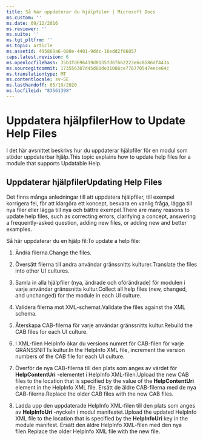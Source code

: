 ```yaml
---
title: Så här uppdaterar du hjälpfiler | Microsoft Docs
ms.custom: ''
ms.date: 09/12/2016
ms.reviewer: ''
ms.suite: ''
ms.tgt_pltfrm: ''
ms.topic: article
ms.assetid: 495869a6-080e-4401-9ddc-16edd2f86857
caps.latest.revision: 6
ms.openlocfilehash: 35b3fd696419d0135fd6f662223e6c8586df443a
ms.sourcegitcommit: 173556307d45d88de31086ce776770547eece64c
ms.translationtype: MT
ms.contentlocale: sv-SE
ms.lasthandoff: 05/19/2020
ms.locfileid: "83561398"
---
```

# <a name="how-to-update-help-files"></a><span data-ttu-id="327cf-102">Uppdatera hjälpfiler</span><span class="sxs-lookup"><span data-stu-id="327cf-102">How to Update Help Files</span></span>

<span data-ttu-id="327cf-103">I det här avsnittet beskrivs hur du uppdaterar hjälpfiler för en modul som stöder uppdaterbar hjälp.</span><span class="sxs-lookup"><span data-stu-id="327cf-103">This topic explains how to update help files for a module that supports Updatable Help.</span></span>

## <a name="updating-help-files"></a><span data-ttu-id="327cf-104">Uppdaterar hjälpfiler</span><span class="sxs-lookup"><span data-stu-id="327cf-104">Updating Help Files</span></span>

<span data-ttu-id="327cf-105">Det finns många anledningar till att uppdatera hjälpfiler, till exempel korrigera fel, för att klargöra ett koncept, besvara en vanlig fråga, lägga till nya filer eller lägga till nya och bättre exempel.</span><span class="sxs-lookup"><span data-stu-id="327cf-105">There are many reasons to update help files, such as correcting errors, clarifying a concept, answering a frequently-asked question, adding new files, or adding new and better examples.</span></span>

<span data-ttu-id="327cf-106">Så här uppdaterar du en hjälp fil:</span><span class="sxs-lookup"><span data-stu-id="327cf-106">To update a help file:</span></span>

1. <span data-ttu-id="327cf-107">Ändra filerna.</span><span class="sxs-lookup"><span data-stu-id="327cf-107">Change the files.</span></span>

2. <span data-ttu-id="327cf-108">Översätt filerna till andra användar gränssnitts kulturer.</span><span class="sxs-lookup"><span data-stu-id="327cf-108">Translate the files into other UI cultures.</span></span>

3. <span data-ttu-id="327cf-109">Samla in alla hjälpfiler (nya, ändrade och oförändrade) för modulen i varje användar gränssnitts kultur.</span><span class="sxs-lookup"><span data-stu-id="327cf-109">Collect all help files (new, changed, and unchanged) for the module in each UI culture.</span></span>

4. <span data-ttu-id="327cf-110">Validera filerna mot XML-schemat.</span><span class="sxs-lookup"><span data-stu-id="327cf-110">Validate the files against the XML schema.</span></span>

5. <span data-ttu-id="327cf-111">Återskapa CAB-filerna för varje användar gränssnitts kultur.</span><span class="sxs-lookup"><span data-stu-id="327cf-111">Rebuild the CAB files for each UI culture.</span></span>

6. <span data-ttu-id="327cf-112">I XML-filen HelpInfo ökar du versions numret för CAB-filen för varje GRÄNSSNITTs kultur.</span><span class="sxs-lookup"><span data-stu-id="327cf-112">In the HelpInfo XML file, increment the version numbers of the CAB file for each UI culture.</span></span>

7. <span data-ttu-id="327cf-113">Överför de nya CAB-filerna till den plats som anges av värdet för **HelpContentUri** -elementet i HelpInfo XML-filen.</span><span class="sxs-lookup"><span data-stu-id="327cf-113">Upload the new CAB files to the location that is specified by the value of the **HelpContentUri** element in the HelpInfo XML file.</span></span> <span data-ttu-id="327cf-114">Ersätt de äldre CAB-filerna med de nya CAB-filerna.</span><span class="sxs-lookup"><span data-stu-id="327cf-114">Replace the older CAB files with the new CAB files.</span></span>

8. <span data-ttu-id="327cf-115">Ladda upp den uppdaterade HelpInfo XML-filen till den plats som anges av **HelpInfoUri** -nyckeln i modul manifestet.</span><span class="sxs-lookup"><span data-stu-id="327cf-115">Upload the updated HelpInfo XML file to the location that is specified by the **HelpInfoUri** key in the module manifest.</span></span> <span data-ttu-id="327cf-116">Ersätt den äldre HelpInfo XML-filen med den nya filen.</span><span class="sxs-lookup"><span data-stu-id="327cf-116">Replace the older HelpInfo XML file with the new file.</span></span>
